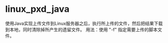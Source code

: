 # linux_pxd_java

使用Java实现上传文件到Linux服务器之后，执行所上传的文件，然后把结果下载到本地，同时清除掉所产生的遗留文件。
用法：使用 "-f" 指定需要上传的脚本文件。
